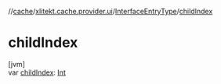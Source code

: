 //[cache](../../../index.md)/[xlitekt.cache.provider.ui](../index.md)/[InterfaceEntryType](index.md)/[childIndex](child-index.md)

# childIndex

[jvm]\
var [childIndex](child-index.md): [Int](https://kotlinlang.org/api/latest/jvm/stdlib/kotlin/-int/index.html)
